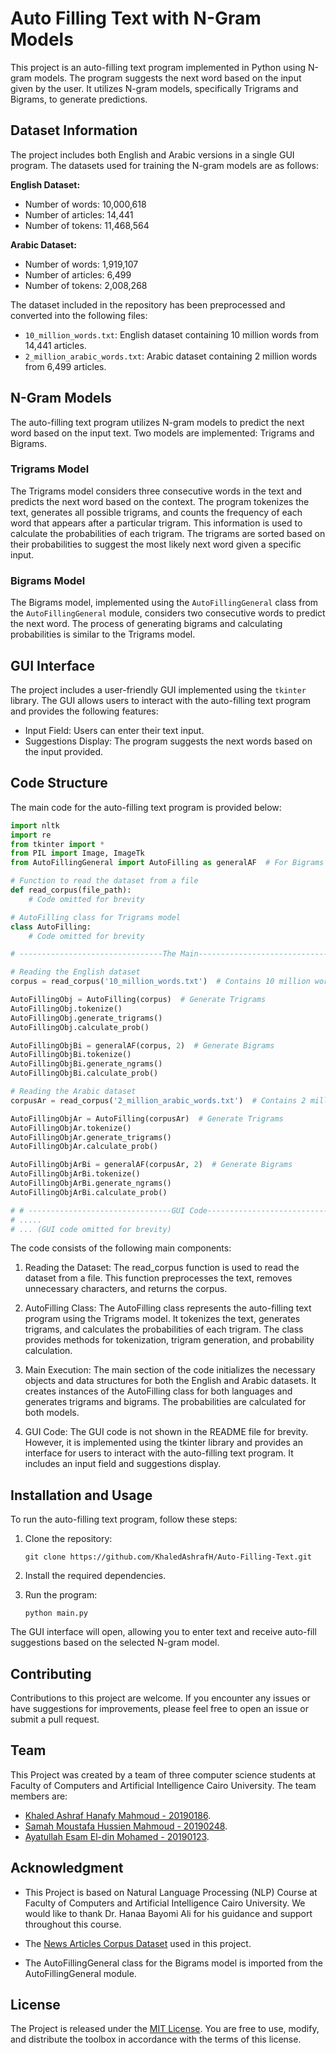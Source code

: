 # Auto Filling Text with N-Gram Models

This project is an auto-filling text program implemented in Python using N-gram models. The program suggests the next word based on the input given by the user. It utilizes N-gram models, specifically Trigrams and Bigrams, to generate predictions.

## Dataset Information

The project includes both English and Arabic versions in a single GUI program. The datasets used for training the N-gram models are as follows:

**English Dataset:**
- Number of words: 10,000,618
- Number of articles: 14,441
- Number of tokens: 11,468,564

**Arabic Dataset:**
- Number of words: 1,919,107
- Number of articles: 6,499
- Number of tokens: 2,008,268

The dataset included in the repository has been preprocessed and converted into the following files:

- `10_million_words.txt`: English dataset containing 10 million words from 14,441 articles.
- `2_million_arabic_words.txt`: Arabic dataset containing 2 million words from 6,499 articles.

## N-Gram Models

The auto-filling text program utilizes N-gram models to predict the next word based on the input text. Two models are implemented: Trigrams and Bigrams.

### Trigrams Model

The Trigrams model considers three consecutive words in the text and predicts the next word based on the context. The program tokenizes the text, generates all possible trigrams, and counts the frequency of each word that appears after a particular trigram. This information is used to calculate the probabilities of each trigram. The trigrams are sorted based on their probabilities to suggest the most likely next word given a specific input.

### Bigrams Model

The Bigrams model, implemented using the `AutoFillingGeneral` class from the `AutoFillingGeneral` module, considers two consecutive words to predict the next word. The process of generating bigrams and calculating probabilities is similar to the Trigrams model.

## GUI Interface

The project includes a user-friendly GUI implemented using the `tkinter` library. The GUI allows users to interact with the auto-filling text program and provides the following features:

- Input Field: Users can enter their text input.
- Suggestions Display: The program suggests the next words based on the input provided.

## Code Structure

The main code for the auto-filling text program is provided below:

```python
import nltk
import re
from tkinter import *
from PIL import Image, ImageTk
from AutoFillingGeneral import AutoFilling as generalAF  # For Bigrams

# Function to read the dataset from a file
def read_corpus(file_path):
    # Code omitted for brevity

# AutoFilling class for Trigrams model
class AutoFilling:
    # Code omitted for brevity

# --------------------------------The Main---------------------------------------

# Reading the English dataset
corpus = read_corpus('10_million_words.txt')  # Contains 10 million words from 14,441 articles

AutoFillingObj = AutoFilling(corpus)  # Generate Trigrams
AutoFillingObj.tokenize()
AutoFillingObj.generate_trigrams()
AutoFillingObj.calculate_prob()

AutoFillingObjBi = generalAF(corpus, 2)  # Generate Bigrams
AutoFillingObjBi.tokenize()
AutoFillingObjBi.generate_ngrams()
AutoFillingObjBi.calculate_prob()

# Reading the Arabic dataset
corpusAr = read_corpus('2_million_arabic_words.txt')  # Contains 2 million words from 6,499 articles

AutoFillingObjAr = AutoFilling(corpusAr)  # Generate Trigrams
AutoFillingObjAr.tokenize()
AutoFillingObjAr.generate_trigrams()
AutoFillingObjAr.calculate_prob()

AutoFillingObjArBi = generalAF(corpusAr, 2)  # Generate Bigrams
AutoFillingObjArBi.tokenize()
AutoFillingObjArBi.generate_ngrams()
AutoFillingObjArBi.calculate_prob()

# # --------------------------------GUI Code------------------------------------------
# .....
# ... (GUI code omitted for brevity)
```

The code consists of the following main components:

1. Reading the Dataset: The read_corpus function is used to read the dataset from a file. This function preprocesses the text, removes unnecessary characters, and returns the corpus.

2. AutoFilling Class: The AutoFilling class represents the auto-filling text program using the Trigrams model. It tokenizes the text, generates trigrams, and calculates the probabilities of each trigram. The class provides methods for tokenization, trigram generation, and probability calculation.

3. Main Execution: The main section of the code initializes the necessary objects and data structures for both the English and Arabic datasets. It creates instances of the AutoFilling class for both languages and generates trigrams and bigrams. The probabilities are calculated for both models.

4. GUI Code: The GUI code is not shown in the README file for brevity. However, it is implemented using the tkinter library and provides an interface for users to interact with the auto-filling text program. It includes an input field and suggestions display.

## Installation and Usage

To run the auto-filling text program, follow these steps:

1. Clone the repository:
   ```
   git clone https://github.com/KhaledAshrafH/Auto-Filling-Text.git
   ```

2. Install the required dependencies.
   
3. Run the program:
   ```
   python main.py
   ```

The GUI interface will open, allowing you to enter text and receive auto-fill suggestions based on the selected N-gram model.

## Contributing

Contributions to this project are welcome. If you encounter any issues or have suggestions for improvements, please feel free to open an issue or submit a pull request.

## Team

This Project was created by a team of three computer science students at Faculty of Computers and Artificial Intelligence Cairo University. The team members are:

- [Khaled Ashraf Hanafy Mahmoud - 20190186](https://github.com/KhaledAshrafH).
- [Samah Moustafa Hussien Mahmoud - 20190248](https://github.com/Samah-20190248).
- [Ayatullah Esam El-din Mohamed - 20190123](https://github.com/oshaesam1).

## Acknowledgment

- This Project is based on Natural Language Processing (NLP) Course at Faculty of Computers and Artificial Intelligence Cairo University. We would like to thank Dr. Hanaa Bayomi Ali for his guidance and support throughout this course.

- The [News Articles Corpus Dataset](https://www.kaggle.com/datasets/sbhatti/news-articles-corpus) used in this project.
  
- The AutoFillingGeneral class for the Bigrams model is imported from the AutoFillingGeneral module.
  
## License

The Project is released under the [MIT License](LICENSE.md). You are free to use, modify, and distribute the toolbox in accordance with the terms of this license.




  
